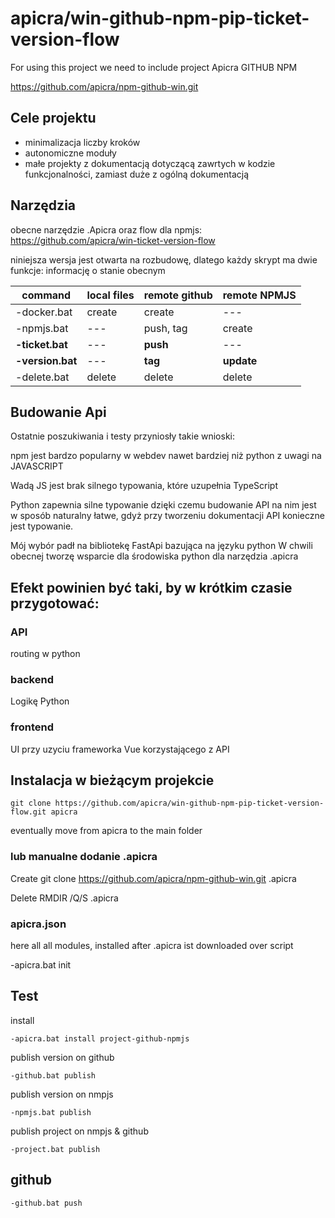 # apicra/win-github-npm-pip-ticket-version-flow
For using this project we need to include project Apicra GITHUB NPM

https://github.com/apicra/npm-github-win.git

## Cele projektu
+ minimalizacja liczby kroków
+ autonomiczne moduły
+ małe projekty z dokumentacją dotyczącą zawrtych w kodzie funkcjonalności, zamiast duże z ogólną dokumentacją


## Narzędzia

obecne narzędzie .Apicra oraz flow dla npmjs:
https://github.com/apicra/win-ticket-version-flow

niniejsza wersja jest otwarta na rozbudowę, dlatego każdy skrypt ma dwie funkcje:
informację o stanie obecnym


| command | local files | remote github | remote NPMJS |
| --- | --- | --- | --- |
| -docker.bat | create | create | --- |
| -npmjs.bat | --- | push, tag | create |
| **-ticket.bat** | --- | **push** | --- |
| **-version.bat** | --- | **tag** | **update** |
| -delete.bat | delete | delete | delete |


## Budowanie Api

Ostatnie poszukiwania i testy przyniosły takie wnioski:

npm jest bardzo popularny w webdev nawet bardziej niż python z uwagi na JAVASCRIPT

Wadą JS jest brak silnego typowania, które uzupełnia TypeScript

Python zapewnia silne typowanie dzięki czemu budowanie API na nim jest w sposób naturalny łatwe, gdyż
przy tworzeniu dokumentacji API konieczne jest typowanie.

Mój wybór padł na bibliotekę FastApi bazująca na języku python
W chwili obecnej tworzę wsparcie dla środowiska python dla narzędzia .apicra

## Efekt powinien być taki, by w krótkim czasie przygotować:

### API
routing w python

### backend
Logikę Python

### frontend
UI przy uzyciu frameworka Vue
korzystającego z API


## Instalacja w bieżącym projekcie

    git clone https://github.com/apicra/win-github-npm-pip-ticket-version-flow.git apicra
    
eventually move from apicra to the main folder

### lub manualne dodanie .apicra
Create
    git clone https://github.com/apicra/npm-github-win.git .apicra

Delete
    RMDIR /Q/S .apicra

### apicra.json


here all all modules, installed after .apicra ist downloaded over script


-apicra.bat init


## Test
install

    -apicra.bat install project-github-npmjs

publish version on github

    -github.bat publish

publish version on nmpjs

    -npmjs.bat publish

publish project on nmpjs & github

    -project.bat publish


## github

    -github.bat push
